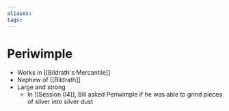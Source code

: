 ```yaml
---
aliases: 
tags: 
---
```


# Periwimple

- Works in [[Bildrath's Mercantile]]
- Nephew of [[Bildrath]]
- Large and strong
	- In [[Session 04]], Bill asked Periwimple if he was able to grind pieces of silver into silver dust